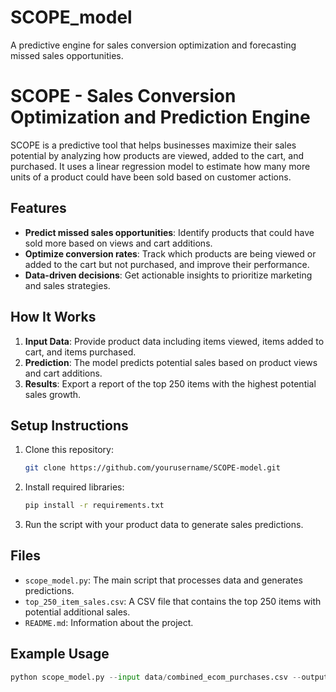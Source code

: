 # SCOPE_model
A predictive engine for sales conversion optimization and forecasting missed sales opportunities.

# SCOPE - Sales Conversion Optimization and Prediction Engine

SCOPE is a predictive tool that helps businesses maximize their sales potential by analyzing how products are viewed, added to the cart, and purchased. It uses a linear regression model to estimate how many more units of a product could have been sold based on customer actions.

## Features
- **Predict missed sales opportunities**: Identify products that could have sold more based on views and cart additions.
- **Optimize conversion rates**: Track which products are being viewed or added to the cart but not purchased, and improve their performance.
- **Data-driven decisions**: Get actionable insights to prioritize marketing and sales strategies.

## How It Works
1. **Input Data**: Provide product data including items viewed, items added to cart, and items purchased.
2. **Prediction**: The model predicts potential sales based on product views and cart additions.
3. **Results**: Export a report of the top 250 items with the highest potential sales growth.

## Setup Instructions
1. Clone this repository:
    ```bash
    git clone https://github.com/yourusername/SCOPE-model.git
    ```
2. Install required libraries:
    ```bash
    pip install -r requirements.txt
    ```
3. Run the script with your product data to generate sales predictions.

## Files
- `scope_model.py`: The main script that processes data and generates predictions.
- `top_250_item_sales.csv`: A CSV file that contains the top 250 items with potential additional sales.
- `README.md`: Information about the project.

## Example Usage
```python
python scope_model.py --input data/combined_ecom_purchases.csv --output results/top_250_item_sales.csv
